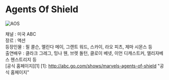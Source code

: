 # Agents Of Shield
![AOS](http://cafefiles.naver.net/20140917_180/rex1316_1410888376276al2H1_JPEG/Na1410888373036.jpg "AOS")  

채널 : 미국 ABC   
장르 : 액션   
등장인물 : 필 콜슨, 멜린다 메이, 그랜트 워드, 스카이, 라오 피츠, 제마 시몬스 등   
출연배우 : 클라크 그레그, 밍나 웬, 브렛 돌턴, 클로이 베넷, 이언 디캐스트커, 엘리자베스 헨스트리지 등  
[공식 홈페이지][1]
[1]: http://abc.go.com/shows/marvels-agents-of-shield "공식 홈페이지"